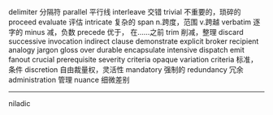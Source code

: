delimiter  分隔符
parallel  平行线
interleave 交错
trivial 不重要的，琐碎的
proceed 
evaluate 评估
intricate 复杂的
span n.跨度，范围 v.跨越 
verbatim 逐字的
minus 减，负数
precede 优于， 在……之前
trim 削减，整理
discard
successive
invocation
indirect
clause
demonstrate
explicit
broker
recipient
analogy
jargon
gloss over
durable
encapsulate
intensive
dispatch
emit
fanout
crucial
prerequisite
severity
criteria
opaque
variation
criteria  标准，条件
discretion 自由裁量权，灵活性
mandatory 强制的
redundancy   冗余
administration 管理
nuance 细微差别

-------------
niladic
